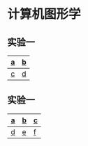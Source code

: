 # 计算机图形学

## 实验一

|[a](./test1/a_r.html)|[b](./test1/b_r_t.html)|
| - | - |
|[c](./test1/c_r_t.html)|[d](./test1/d_r_t.html)|

## 实验一
|[a](./test2/test2.html)|[b](./test2/test2.html)|[c](./test2/test2.html)|
| - | - | - |
|[d](./test2/test2.html)|[e](./test2/test2.html)|[f](./test2/test2.html)|
